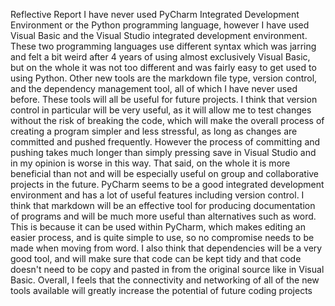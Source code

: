 Reflective Report
I have never used PyCharm Integrated Development Environment or the Python programming language, however I have used Visual Basic and the Visual Studio integrated development environment. These two programming languages use different syntax which was jarring and felt a bit weird after 4 years of using almost exclusively Visual Basic, but on the whole it was not too different and was fairly easy to get used to using Python. Other new tools are the markdown file type, version control, and the dependency management tool, all of which I have never used before.
These tools will all be useful for future projects. I think that version control in particular will be very useful, as it will allow me to test changes without the risk of breaking the code, which will make the overall process of creating a program simpler and less stressful, as long as changes are committed and pushed frequently. However the process of committing and pushing takes much longer than simply pressing save in Visual Studio and in my opinion is worse in this way. That said, on the whole it is more beneficial than not and will be especially useful on group and collaborative projects in the future. PyCharm seems to be a good integrated development environment and has a lot of useful features including version control. I think that markdown will be an effective tool for producing documentation of programs and will be much more useful than alternatives such as word. This is because it can be used within PyCharm, which makes editing an easier process, and is quite simple to use, so no compromise needs to be made when moving from word. I also think that dependencies will be a very good tool, and will make sure that code can be kept tidy and that code doesn't need to be copy and pasted in from the original source like in Visual Basic.
Overall, I feels that the connectivity and networking of all of the new tools available will greatly increase the potential of future coding projects
